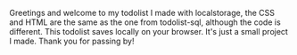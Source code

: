 Greetings and welcome to my todolist I made with localstorage, the CSS and HTML are the same as the one from todolist-sql, although the code is different. This todolist saves locally on your browser. It's just a small project I made. Thank you for passing by!
